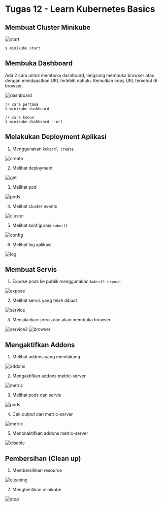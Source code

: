 # Tugas 12 - Learn Kubernetes Basics

## Membuat Cluster Minikube

![start](1-start.png)

```
$ minikube start
```

## Membuka Dashboard

Ada 2 cara untuk membuka dashboard, langsung membuka browser atau dengan mendapatkan URL terlebih dahulu. Kemudian copy URL tersebut di browser.

![dashboard](2-dashboard.png)

```
// cara pertama
$ minikube dashboard

// cara kedua
$ minikube dashboard --url
```

## Melakukan Deployment Aplikasi

1. Menggunakan `kubectl create`

![create](3-create.png)

2. Melihat deployment

![get](4-get.png)

3. Melihat pod

![pods](5-getpods.png)

4. Melihat cluster events

![cluster](6-cluster.png)

5. Melihat konfigurasi `kubectl`

![config](7-config.png)

6. Melihat log aplikasi

![log](8-logs.png)

## Membuat Servis

1. Expose pods ke publik menggunakan `kubectl expose`

![expose](9-expose.png)

2. Melihat servis yang telah dibuat

![service](10-servis.png)

3. Menjalankan servis dan akan membuka browser

![service2](11-run.png)
![browser](12-browser.png)

## Mengaktifkan Addons

1. Melihat addons yang mendukung

![addons](13-addons.png)

2. Mengaktifkan addons metric-server

![metric](14-metric.png)

3. Melihat pods dan servis

![pods](15-pods.png)

4. Cek output dari metric-server

![metric](16-toppods.png)

5. Menonaktifkan addons metric-server

![disable](17-disable.png)

## Pembersihan (Clean up)

1. Membersihkan resource

![cleaning](18-cleanup.png)

2. Menghentikan minikube

![stop](19-stop.png)
